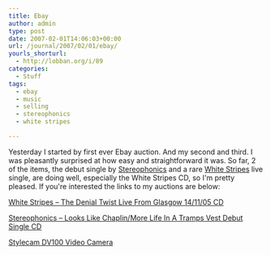 ```yaml
---
title: Ebay
author: admin
type: post
date: 2007-02-01T14:06:03+00:00
url: /journal/2007/02/01/ebay/
yourls_shorturl:
  - http://lobban.org/i/89
categories:
  - Stuff
tags:
  - ebay
  - music
  - selling
  - stereophonics
  - white stripes

---
```

Yesterday I started by first ever Ebay auction. And my second and third. I was pleasantly surprised at how easy and straightforward it was. So far, 2 of the items, the debut single by [Stereophonics][1] and a rare [White Stripes][2] live single, are doing well, especially the White Stripes CD, so I'm pretty pleased. If you're interested the links to my auctions are below:

[White Stripes &#8211; The Denial Twist Live From Glasgow 14/11/05 CD][3]

[Stereophonics &#8211; Looks Like Chaplin/More Life In A Tramps Vest Debut Single CD][4]

[Stylecam DV100 Video Camera][5]

 [1]: http://www.stereophonics.com
 [2]: http://www.whitestripes.com
 [3]: http://cgi.ebay.co.uk/ws/eBayISAPI.dll?ViewItem&item=290078448807
 [4]: http://cgi.ebay.co.uk/ws/eBayISAPI.dll?ViewItem&ih=019&sspagename=STRK%3AMESE%3AIT&viewitem=&item=290078463078&rd=1&rd=1
 [5]: http://cgi.ebay.co.uk/ws/eBayISAPI.dll?ViewItem&ih=019&sspagename=STRK%3AMESE%3AIT&viewitem=&item=290078472335&rd=1&rd=1